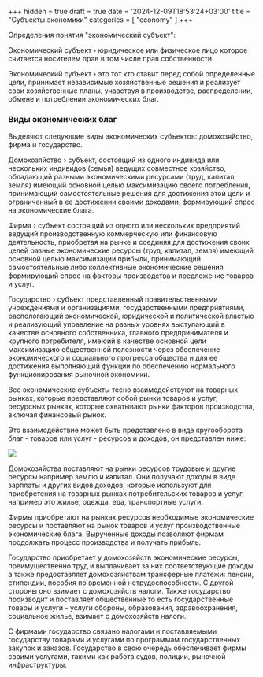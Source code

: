 +++
hidden = true
draft = true
date = '2024-12-09T18:53:24+03:00'
title = "Субъекты экономики"
categories = [ "economy" ]
+++

<p>
              Определения понятия "экономический субъект":
            </p>
            <p>
              Экономический субъект &rsaquo; юридическое или физическое лицо
              которое считается носителем прав в том числе прав собственности. 
            </p>
            <p>
              Экономический субъект &rsaquo; это тот кто ставит перед собой 
              определенные цели, принимает независимые хозяйственные решения 
              и реализует свои хозяйственные планы, учавствуя в производстве,
              распределении, обмене и потреблении экономических благ. 
            </p>
            <h3>Виды экономических благ</h3>
            <p>
              Выделяют следующие виды экономических субъектов: домохозяйство,
              фирма и государство.  
            </p>
            <p>
              Домохозяйство &rsaquo; субъект, состоящий из одного индивида или
              нескольких индивидов (семья) ведущих совместное хозяйство, 
              обладающий разными экономическими ресурсами (труд, капитал, земля)
              имеющий основной целью максимизацию своего потребления, принимающий 
              самостоятельные решения для достижения этой цели и ограниченный 
              в ее достижении своими доходами, формирующий спрос на экономические блага. 
            </p>
            <p>
              Фирма &rsaquo; субъект состоящий из одного или нескольких предприятий 
              ведущий производственную коммерческую или финансовую деятельность, 
              приобретая на рынке и соединяя для достижения своих целей разные 
              экономические ресурсы (труд, капитал, земля) имеющий основной целью максимизации
              прибыли, принимающий самостоятельные либо коллективные экономические решения 
              формирующий спрос на факторы производства и предложение товаров и услуг. 
            </p>
            <p>
              Государство &rsaquo; субъект представленный правительственными учреждениями
              и организациями, государственными предприятиями, распологающий экономической,
              юридической и политической властью и реализующий управление на разных уровнях
              выступающий в качестве основного собственника, главного предпринимателя и 
              крупного потребителя, имеюий в качестве основной цели максимизацию общественной 
              полезности через обеспечение экономического и социального прогресса общества 
              и для ее достижения выполняющий функции по обеспечению нормального 
              функционирования рыночной экономики. 
            </p>
            <p>
              Все экономические субъекты тесно взаимодействуют на товарных рынках, 
              которые представляют собой рынки товаров и услуг, ресурсных рынках, 
              которые охватывают рынки факторов производства, включая финансовый рынок. 
            </p>
            <p>
              Это взаимодействие может быть представлено в виде кругооборота благ - 
              товаров или услуг - ресурсов и доходов, он представлен ниже: 
            </p>
            <img src="../images/subject_of_economy.png" />
            <p>
              Домохозяйства поставляют на рынки ресурсов трудовые и другие ресурсы 
              например землю и капитал. Они получают доходы в виде зарплаты 
              и других видов доходов, которые используют для приобретения на 
              товарных рынках потребительских товаров и услуг, например это жилье, 
              одежда, еда, транспортные услуги. 
            </p>
            <p>
              Фирмы приобретают на рынках ресурсов необходимые экономические ресурсы 
              и поставляют на рынок товаров и услуг производственные экономические 
              блага. Вырученные доходы позволяют фирмам продолжать процесс 
              производства и получать прибыль. 
            </p>
            <p>
              Государство приобретает у домохозяйств экономические ресурсы, 
              преимущественно труд и выплачивает за них соответствующие доходы 
              а также предоставляет домохозяйствам трансферные платежи:
              пенсии, стипендии, пособия по временной нетрудоспособности. 
              С другой стороны оно взимает с домохозяйств налоги. Также 
              государство производит и поставляет общественные то есть 
              государственные товары и услуги - услуги обороны, образования, 
              здравоохранения, социальное жилье, взимает с домохозяйств налоги. 
            </p>
            <p>
              С фирмами государство связано налогами и поставляемыми государству 
              товарами и услугами по программам государственных закупок и заказов. 
              Государство в свою очередь обеспечивает фирмы своими услугами, 
              такими как работа судов, полиции, рыночной инфраструктуры.         
            </p>